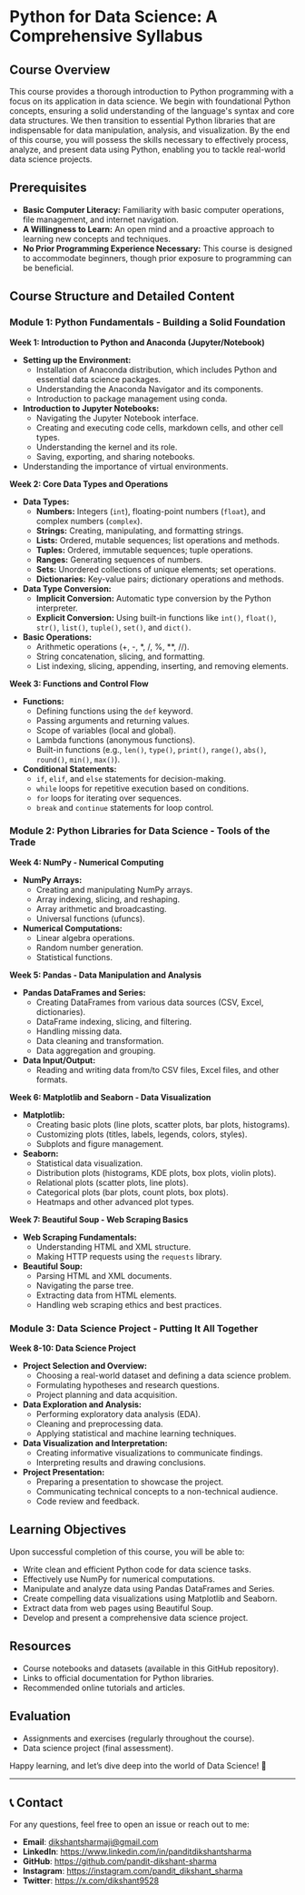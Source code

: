 # Python for Data Science: A Comprehensive Syllabus

## Course Overview

This course provides a thorough introduction to Python programming with a focus on its application in data science. We begin with foundational Python concepts, ensuring a solid understanding of the language's syntax and core data structures. We then transition to essential Python libraries that are indispensable for data manipulation, analysis, and visualization. By the end of this course, you will possess the skills necessary to effectively process, analyze, and present data using Python, enabling you to tackle real-world data science projects.

## Prerequisites

* **Basic Computer Literacy:** Familiarity with basic computer operations, file management, and internet navigation.
* **A Willingness to Learn:** An open mind and a proactive approach to learning new concepts and techniques.
* **No Prior Programming Experience Necessary:** This course is designed to accommodate beginners, though prior exposure to programming can be beneficial.

## Course Structure and Detailed Content

### Module 1: Python Fundamentals - Building a Solid Foundation

**Week 1: Introduction to Python and Anaconda (Jupyter/Notebook)**

* **Setting up the Environment:**
    * Installation of Anaconda distribution, which includes Python and essential data science packages.
    * Understanding the Anaconda Navigator and its components.
    * Introduction to package management using conda.
* **Introduction to Jupyter Notebooks:**
    * Navigating the Jupyter Notebook interface.
    * Creating and executing code cells, markdown cells, and other cell types.
    * Understanding the kernel and its role.
    * Saving, exporting, and sharing notebooks.
* Understanding the importance of virtual environments.

**Week 2: Core Data Types and Operations**

* **Data Types:**
    * **Numbers:** Integers (`int`), floating-point numbers (`float`), and complex numbers (`complex`).
    * **Strings:** Creating, manipulating, and formatting strings.
    * **Lists:** Ordered, mutable sequences; list operations and methods.
    * **Tuples:** Ordered, immutable sequences; tuple operations.
    * **Ranges:** Generating sequences of numbers.
    * **Sets:** Unordered collections of unique elements; set operations.
    * **Dictionaries:** Key-value pairs; dictionary operations and methods.
* **Data Type Conversion:**
    * **Implicit Conversion:** Automatic type conversion by the Python interpreter.
    * **Explicit Conversion:** Using built-in functions like `int()`, `float()`, `str()`, `list()`, `tuple()`, `set()`, and `dict()`.
* **Basic Operations:**
    * Arithmetic operations (+, -, \*, /, %, \*\*, //).
    * String concatenation, slicing, and formatting.
    * List indexing, slicing, appending, inserting, and removing elements.

**Week 3: Functions and Control Flow**

* **Functions:**
    * Defining functions using the `def` keyword.
    * Passing arguments and returning values.
    * Scope of variables (local and global).
    * Lambda functions (anonymous functions).
    * Built-in functions (e.g., `len()`, `type()`, `print()`, `range()`, `abs()`, `round()`, `min()`, `max()`).
* **Conditional Statements:**
    * `if`, `elif`, and `else` statements for decision-making.
    * `while` loops for repetitive execution based on conditions.
    * `for` loops for iterating over sequences.
    * `break` and `continue` statements for loop control.

### Module 2: Python Libraries for Data Science - Tools of the Trade

**Week 4: NumPy - Numerical Computing**

* **NumPy Arrays:**
    * Creating and manipulating NumPy arrays.
    * Array indexing, slicing, and reshaping.
    * Array arithmetic and broadcasting.
    * Universal functions (ufuncs).
* **Numerical Computations:**
    * Linear algebra operations.
    * Random number generation.
    * Statistical functions.

**Week 5: Pandas - Data Manipulation and Analysis**

* **Pandas DataFrames and Series:**
    * Creating DataFrames from various data sources (CSV, Excel, dictionaries).
    * DataFrame indexing, slicing, and filtering.
    * Handling missing data.
    * Data cleaning and transformation.
    * Data aggregation and grouping.
* **Data Input/Output:**
    * Reading and writing data from/to CSV files, Excel files, and other formats.

**Week 6: Matplotlib and Seaborn - Data Visualization**

* **Matplotlib:**
    * Creating basic plots (line plots, scatter plots, bar plots, histograms).
    * Customizing plots (titles, labels, legends, colors, styles).
    * Subplots and figure management.
* **Seaborn:**
    * Statistical data visualization.
    * Distribution plots (histograms, KDE plots, box plots, violin plots).
    * Relational plots (scatter plots, line plots).
    * Categorical plots (bar plots, count plots, box plots).
    * Heatmaps and other advanced plot types.

**Week 7: Beautiful Soup - Web Scraping Basics**

* **Web Scraping Fundamentals:**
    * Understanding HTML and XML structure.
    * Making HTTP requests using the `requests` library.
* **Beautiful Soup:**
    * Parsing HTML and XML documents.
    * Navigating the parse tree.
    * Extracting data from HTML elements.
    * Handling web scraping ethics and best practices.

### Module 3: Data Science Project - Putting It All Together

**Week 8-10: Data Science Project**

* **Project Selection and Overview:**
    * Choosing a real-world dataset and defining a data science problem.
    * Formulating hypotheses and research questions.
    * Project planning and data acquisition.
* **Data Exploration and Analysis:**
    * Performing exploratory data analysis (EDA).
    * Cleaning and preprocessing data.
    * Applying statistical and machine learning techniques.
* **Data Visualization and Interpretation:**
    * Creating informative visualizations to communicate findings.
    * Interpreting results and drawing conclusions.
* **Project Presentation:**
    * Preparing a presentation to showcase the project.
    * Communicating technical concepts to a non-technical audience.
    * Code review and feedback.

## Learning Objectives

Upon successful completion of this course, you will be able to:

* Write clean and efficient Python code for data science tasks.
* Effectively use NumPy for numerical computations.
* Manipulate and analyze data using Pandas DataFrames and Series.
* Create compelling data visualizations using Matplotlib and Seaborn.
* Extract data from web pages using Beautiful Soup.
* Develop and present a comprehensive data science project.

## Resources

* Course notebooks and datasets (available in this GitHub repository).
* Links to official documentation for Python libraries.
* Recommended online tutorials and articles.

## Evaluation

* Assignments and exercises (regularly throughout the course).
* Data science project (final assessment).

Happy learning, and let’s dive deep into the world of Data Science! 🎉

---

## 📞 Contact

For any questions, feel free to open an issue or reach out to me:

- **Email**: dikshantsharmaji@gmail.com
- **LinkedIn**: https://www.linkedin.com/in/panditdikshantsharma
- **GitHub**: https://github.com/pandit-dikshant-sharma
- **Instagram**: https://instagram.com/pandit_dikshant_sharma
- **Twitter**: https://x.com/dikshant9528
